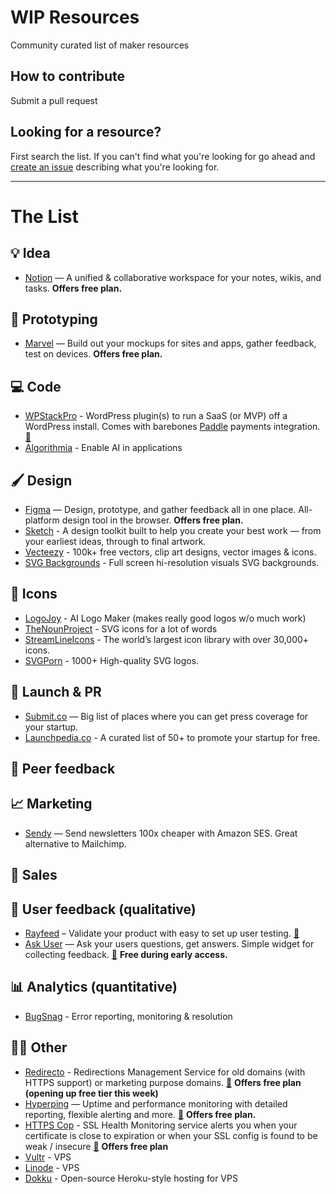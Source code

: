 # WIP Resources
Community curated list of maker resources

## How to contribute
Submit a pull request

## Looking for a resource?
First search the list. If you can't find what you're looking for go ahead and [create an issue](https://github.com/marckohlbrugge/wip-resources/issues/new) describing what you're looking for.

---

# The List

## 💡 Idea
- [Notion](https://notion.so) — A unified & collaborative workspace for your notes, wikis, and tasks. **Offers free plan.**

## 🔨 Prototyping
- [Marvel](https://marvelapp.com) — Build out your mockups for sites and apps, gather feedback, test on devices. **Offers free plan.**

## 💻 Code
- [WPStackPro](https://wpstackpro.com) - WordPress plugin(s) to run a SaaS (or MVP) off a WordPress install. Comes with barebones [Paddle](https://paddle.com/) payments integration. [🚧](https://wip.chat/products/353)
- [Algorithmia](https://algorithmia.com) - Enable AI in applications

## 🖌 Design
- [Figma](https://figma.com) — Design, prototype, and gather feedback all in one place. All-platform design tool in the browser. **Offers free plan.**
- [Sketch](https://sketchapp.com) - A design toolkit built to help you create your best work — from your earliest ideas, through to final artwork.
- [Vecteezy](https://www.vecteezy.com) - 100k+ free vectors, clip art designs, vector images & icons.
- [SVG Backgrounds](https://www.svgbackgrounds.com) - Full screen hi-resolution visuals SVG backgrounds.

## 💠 Icons 
- [LogoJoy](https://logojoy.com) - AI Logo Maker (makes really good logos w/o much work)
- [TheNounProject](https://thenounproject.com) - SVG icons for a lot of words
- [StreamLineIcons](https://streamlineicons.com) - The world’s largest icon library with over 30,000+ icons.
- [SVGPorn](https://svgporn.com) - 1000+ High-quality SVG logos.


## 🚀 Launch & PR
- [Submit.co](http://submit.co/) — Big list of places where you can get press coverage for your startup.
- [Launchpedia.co](https://launchpedia.co/) - A curated list of 50+ to promote your startup for free.

## 💬 Peer feedback

## 📈 Marketing
- [Sendy](https://sendy.co) — Send newsletters 100x cheaper with Amazon SES. Great alternative to Mailchimp.

## 📣 Sales

## 🔬 User feedback (qualitative)
- [Rayfeed](https://rayfeed.com) – Validate your product with easy to set up user testing. [🚧](https://wip.chat/products/21)
- [Ask User](https://askuser.xyz) — Ask your users questions, get answers. Simple widget for collecting feedback. [🚧](https://wip.chat/products/317) **Free during early access.**

## 📊 Analytics (quantitative)
- [BugSnag](https://bugsnag.com) - Error reporting, monitoring & resolution

## 🤷‍♀️ Other
- [Redirecto](https://redirecto.ashfame.com) - Redirections Management Service for old domains (with HTTPS support) or marketing purpose domains. [🚧](https://wip.chat/products/315) **Offers free plan (opening up free tier this week)**
- [Hyperping](https://hyperping.io/) — Uptime and performance monitoring with detailed reporting, flexible alerting and more. [🚧](https://wip.chat/products/227) **Offers free plan.**
- [HTTPS Cop](https://httpscop.com) - SSL Health Monitoring service alerts you when your certificate is close to expiration or when your SSL config is found to be weak / insecure [🚧](https://wip.chat/products/329) **Offers free plan**
- [Vultr](https://vultr.com) - VPS
- [Linode](https://linode.com) - VPS
- [Dokku](https://github.com/dokku/dokku) - Open-source Heroku-style hosting for VPS
